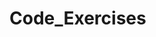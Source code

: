 # Code_Exercises
<img alt="" src="https://img.shields.io/github/directory-file-count/OlexiyVasylenkoDev/Code_Exercises/4%20kyu?color=green&label=4%20kyu&style=flat-square" />
<img alt="" src="https://img.shields.io/github/directory-file-count/OlexiyVasylenkoDev/Code_Exercises/5%20kyu?color=green&label=5%20kyu&style=flat-square" />
<img alt="" src="https://img.shields.io/github/directory-file-count/OlexiyVasylenkoDev/Code_Exercises/6%20kyu?color=green&label=6%20kyu&style=flat-square" />
<img alt="" src="https://img.shields.io/github/directory-file-count/OlexiyVasylenkoDev/Code_Exercises/7%20kyu?labelColor=e6e6e6?color=e6e6e6&label=7%20kyu&style=flat-square" />
